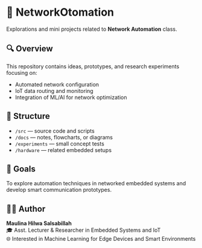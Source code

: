 # 🧠 NetworkOtomation
Explorations and mini projects related to **Network Automation** class.

## 🔍 Overview
This repository contains ideas, prototypes, and research experiments focusing on:
- Automated network configuration
- IoT data routing and monitoring
- Integration of ML/AI for network optimization

## 📂 Structure
- `/src` — source code and scripts
- `/docs` — notes, flowcharts, or diagrams
- `/experiments` — small concept tests
- `/hardware` — related embedded setups

## 🚀 Goals
To explore automation techniques in networked embedded systems and develop smart communication prototypes.

## 👩‍💻 Author
**Maulina Hilwa Salsabillah**  
🎓 Asst. Lecturer & Researcher in Embedded Systems and IoT  
🌐 Interested in Machine Learning for Edge Devices and Smart Environments
